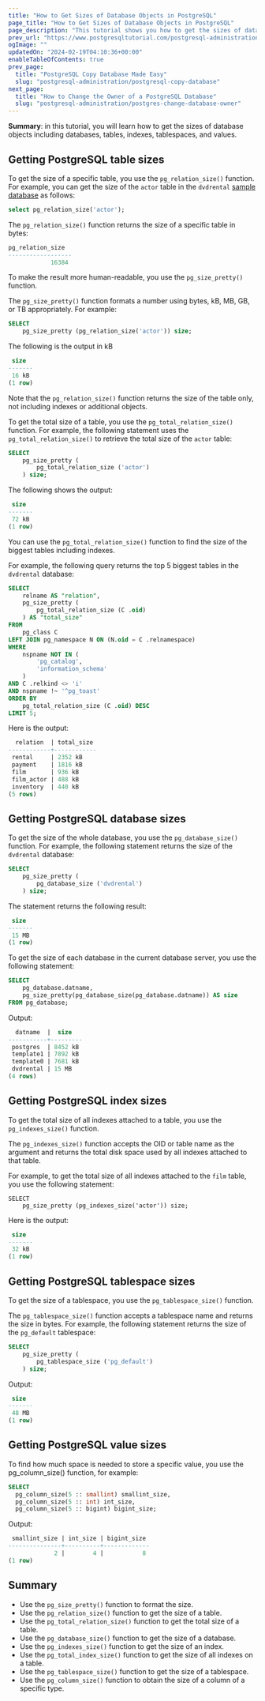 ```yaml
---
title: "How to Get Sizes of Database Objects in PostgreSQL"
page_title: "How to Get Sizes of Database Objects in PostgreSQL"
page_description: "This tutorial shows you how to get the sizes of database objects including databases, tables, indexes, tablespaces, and values."
prev_url: "https://www.postgresqltutorial.com/postgresql-administration/postgresql-database-indexes-table-size/"
ogImage: ""
updatedOn: "2024-02-19T04:10:36+00:00"
enableTableOfContents: true
prev_page: 
  title: "PostgreSQL Copy Database Made Easy"
  slug: "postgresql-administration/postgresql-copy-database"
next_page: 
  title: "How to Change the Owner of a PostgreSQL Database"
  slug: "postgresql-administration/postgres-change-database-owner"
---
```





**Summary**: in this tutorial, you will learn how to get the sizes of database objects including databases, tables, indexes, tablespaces, and values.


## Getting PostgreSQL table sizes

To get the size of a specific table, you use the `pg_relation_size()` function. For example, you can get the size of the `actor` table in the `dvdrental` [sample database](../postgresql-getting-started/postgresql-sample-database) as follows:


```sql
select pg_relation_size('actor');
```
The `pg_relation_size()` function returns the size of a specific table in bytes:


```sql
pg_relation_size
------------------
            16384

```
To make the result more human\-readable, you use the `pg_size_pretty()` function.

The `pg_size_pretty()` function formats a number using bytes, kB, MB, GB, or TB appropriately. For example:


```sql
SELECT
    pg_size_pretty (pg_relation_size('actor')) size;
```
The following is the output in kB


```sql
 size
-------
 16 kB
(1 row)
```
Note that the `pg_relation_size()` function returns the size of the table only, not including indexes or additional objects.

To get the total size of a table, you use the `pg_total_relation_size()` function. For example, the following statement uses the `pg_total_relation_size()` to retrieve the total size of the `actor` table:


```sql
SELECT
    pg_size_pretty (
        pg_total_relation_size ('actor')
    ) size;
```
The following shows the output:


```sql
 size
-------
 72 kB
(1 row)
```
You can use the `pg_total_relation_size()` function to find the size of the biggest tables including indexes.

For example, the following query returns the top 5 biggest tables in the `dvdrental` database:


```sql
SELECT
    relname AS "relation",
    pg_size_pretty (
        pg_total_relation_size (C .oid)
    ) AS "total_size"
FROM
    pg_class C
LEFT JOIN pg_namespace N ON (N.oid = C .relnamespace)
WHERE
    nspname NOT IN (
        'pg_catalog',
        'information_schema'
    )
AND C .relkind <> 'i'
AND nspname !~ '^pg_toast'
ORDER BY
    pg_total_relation_size (C .oid) DESC
LIMIT 5;
```
Here is the output:


```sql
  relation  | total_size
------------+------------
 rental     | 2352 kB
 payment    | 1816 kB
 film       | 936 kB
 film_actor | 488 kB
 inventory  | 440 kB
(5 rows)
```

## Getting PostgreSQL database sizes

To get the size of the whole database, you use the `pg_database_size()` function. For example, the following statement returns the size of the `dvdrental` database:


```sql
SELECT
    pg_size_pretty (
        pg_database_size ('dvdrental')
    ) size;
```
The statement returns the following result:


```sql
 size
-------
 15 MB
(1 row)

```
To get the size of each database in the current database server, you use the following statement:


```sql
SELECT
    pg_database.datname,
    pg_size_pretty(pg_database_size(pg_database.datname)) AS size
FROM pg_database;
```
Output:


```sql
  datname  |  size
-----------+---------
 postgres  | 8452 kB
 template1 | 7892 kB
 template0 | 7681 kB
 dvdrental | 15 MB
(4 rows)
```

## Getting PostgreSQL index sizes

To get the total size of all indexes attached to a table, you use the `pg_indexes_size()` function.

The `pg_indexes_size()` function accepts the OID or table name as the argument and returns the total disk space used by all indexes attached to that table.

For example, to get the total size of all indexes attached to the `film` table, you use the following statement:


```
SELECT
    pg_size_pretty (pg_indexes_size('actor')) size;
```
Here is the output:


```sql
 size
-------
 32 kB
(1 row)
```

## Getting PostgreSQL tablespace sizes

To get the size of a tablespace, you use the `pg_tablespace_size()` function.

The `pg_tablespace_size()` function accepts a tablespace name and returns the size in bytes. For example, the following statement returns the size of the `pg_default` tablespace:


```sql
SELECT
    pg_size_pretty (
        pg_tablespace_size ('pg_default')
    ) size;
```
Output:


```sql
 size
-------
 48 MB
(1 row)
```

## Getting PostgreSQL value sizes

To find how much space is needed to store a specific value, you use the pg\_column\_size() function, for example:


```sql
SELECT
  pg_column_size(5 :: smallint) smallint_size, 
  pg_column_size(5 :: int) int_size, 
  pg_column_size(5 :: bigint) bigint_size;
```
Output:


```sql
 smallint_size | int_size | bigint_size
---------------+----------+-------------
             2 |        4 |           8
(1 row)
```

## Summary

* Use the `pg_size_pretty()` function to format the size.
* Use the `pg_relation_size()` function to get the size of a table.
* Use the `pg_total_relation_size()` function to get the total size of a table.
* Use the `pg_database_size()` function to get the size of a database.
* Use the `pg_indexes_size()` function to get the size of an index.
* Use the `pg_total_index_size()` function to get the size of all indexes on a table.
* Use the `pg_tablespace_size()` function to get the size of a tablespace.
* Use the `pg_column_size()` function to obtain the size of a column of a specific type.

